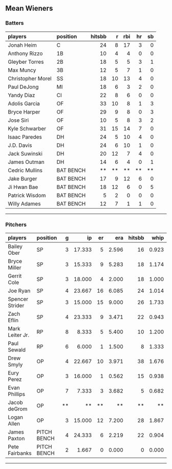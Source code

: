 ## Mean Wieners

### Batters

 
|players           |position  | hitsbb|  r| rbi| hr| sb| 
|:-----------------|:---------|------:|--:|---:|--:|--:| 
|Jonah Heim        |C         |     24|  8|  17|  3|  0| 
|Anthony Rizzo     |1B        |     10|  4|   4|  0|  0| 
|Gleyber Torres    |2B        |     18|  5|   5|  3|  1| 
|Max Muncy         |3B        |     12|  5|   7|  1|  0| 
|Christopher Morel |SS        |     18| 10|  13|  4|  0| 
|Paul DeJong       |MI        |     18|  6|   3|  2|  0| 
|Yandy Diaz        |CI        |     22|  8|   6|  0|  0| 
|Adolis Garcia     |OF        |     33| 10|   8|  1|  3| 
|Bryce Harper      |OF        |     29|  9|   8|  0|  3| 
|Jose Siri         |OF        |     10|  5|   8|  3|  2| 
|Kyle Schwarber    |OF        |     31| 15|  14|  7|  0| 
|Isaac Paredes     |DH        |     24|  5|  10|  4|  0| 
|J.D. Davis        |DH        |     24|  6|  10|  1|  0| 
|Jack Suwinski     |DH        |     20| 12|   7|  4|  0| 
|James Outman      |DH        |     14|  6|   4|  0|  1| 
|Cedric Mullins    |BAT BENCH |     **| **|  **| **| **| 
|Jake Burger       |BAT BENCH |     17|  9|  12|  6|  0| 
|Ji Hwan Bae       |BAT BENCH |     18| 12|   6|  0|  5| 
|Patrick Wisdom    |BAT BENCH |      5|  2|   0|  0|  0| 
|Willy Adames      |BAT BENCH |     12|  7|   1|  1|  0| 


* * *

### Pitchers

 
|players         |position    |  g|     ip| er|   era| hitsbb|  whip| so|  w| sv| 
|:---------------|:-----------|--:|------:|--:|-----:|------:|-----:|--:|--:|--:| 
|Bailey Ober     |SP          |  3| 17.333|  5| 2.596|     16| 0.923| 17|  1|  0| 
|Bryce Miller    |SP          |  3| 15.333|  9| 5.283|     18| 1.174| 14|  2|  0| 
|Gerrit Cole     |SP          |  3| 18.000|  4| 2.000|     18| 1.000| 19|  1|  0| 
|Joe Ryan        |SP          |  4| 23.667| 16| 6.085|     24| 1.014| 21|  0|  0| 
|Spencer Strider |SP          |  3| 15.000| 15| 9.000|     26| 1.733| 21|  2|  0| 
|Zach Eflin      |SP          |  4| 23.333|  9| 3.471|     22| 0.943| 25|  1|  0| 
|Mark Leiter Jr. |RP          |  8|  8.333|  5| 5.400|     10| 1.200| 13|  0|  1| 
|Paul Sewald     |RP          |  6|  6.000|  1| 1.500|      8| 1.333|  9|  0|  2| 
|Drew Smyly      |OP          |  4| 22.667| 10| 3.971|     38| 1.676| 16|  2|  0| 
|Eury Perez      |OP          |  3| 16.000|  1| 0.562|     15| 0.938| 17|  2|  0| 
|Evan Phillips   |OP          |  7|  7.333|  3| 3.682|      5| 0.682|  8|  0|  0| 
|Jacob deGrom    |OP          | **|     **| **|    **|     **|    **| **| **| **| 
|Logan Allen     |OP          |  3| 15.000| 12| 7.200|     28| 1.867| 10|  1|  0| 
|James Paxton    |PITCH BENCH |  4| 24.333|  6| 2.219|     22| 0.904| 32|  2|  0| 
|Pete Fairbanks  |PITCH BENCH |  2|  1.667|  0| 0.000|      0| 0.000|  1|  0|  2| 


* * *


